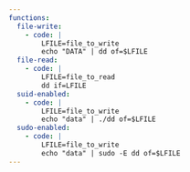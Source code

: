 ```yaml
---
functions:
  file-write:
    - code: |
        LFILE=file_to_write
        echo "DATA" | dd of=$LFILE
  file-read:
    - code: |
        LFILE=file_to_read
        dd if=LFILE
  suid-enabled:
    - code: |
        LFILE=file_to_write
        echo "data" | ./dd of=$LFILE
  sudo-enabled:
    - code: |
        LFILE=file_to_write
        echo "data" | sudo -E dd of=$LFILE
---
```

